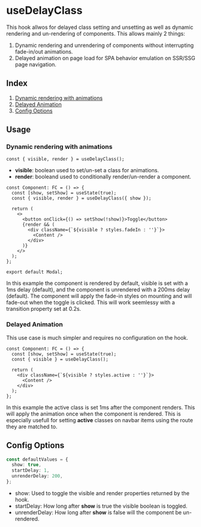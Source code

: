 # useDelayClass

This hook allwos for delayed class setting and unsetting as well as dynamic rendering and un-rendering of components. This allows mainly 2 things:

1. Dynamic rendering and unrendering of components without interrupting fade-in/out animations.
2. Delayed animation on page load for SPA behavior emulation on SSR/SSG page navigation.

## Index

1. [Dynamic rendering with animations](#dynamic-rendering-with-animations)
2. [Delayed Animation](#delayed-animation)
3. [Config Options](#config-options)

## Usage

### Dynamic rendering with animations

```tsx
const { visible, render } = useDelayClass();
```

- **visible**: boolean used to set/un-set a class for animations.
- **render**: booleand used to conditionally render/un-render a component.

```tsx
const Component: FC = () => {
  const [show, setShow] = useState(true);
  const { visible, render } = useDelayClass({ show });

  return (
    <>
      <button onClick={() => setShow(!show)}>Toggle</button>
      {render && (
        <div className={`${visible ? styles.fadeIn : ''}`}>
          <Content />
        </div>
      )}
    </>
  );
};

export default Modal;
```

In this example the component is rendered by default, visible is set with a 1ms delay (default), and the component is unrendered with a 200ms delay (default). The component will apply the fade-in styles on mounting and will fade-out when the toggle is clicked. This will work seemlessy with a transition property set at 0.2s.

### Delayed Animation

This use case is much simpler and requires no configuration on the hook.

```tsx
const Component: FC = () => {
  const [show, setShow] = useState(true);
  const { visible } = useDelayClass();

  return (
    <div className={`${visible ? styles.active : ''}`}>
      <Content />
    </div>
  );
};
```

In this example the active class is set 1ms after the component renders. This will apply the animation once when the component is rendered. This is especially usefull for setting **active** classes on navbar items using the route they are matched to.

## Config Options

```typescript
const defaultValues = {
  show: true,
  startDelay: 1,
  unrenderDelay: 200,
};
```

- show: Used to toggle the visible and render properties returned by the hook.
- startDelay: How long after **show** is true the visible boolean is toggled.
- unrenderDelay: How long after **show** is false will the component be un-rendered.
